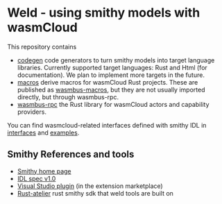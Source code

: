 # Weld - using smithy models with wasmCloud

This repository contains

- [codegen](https://github.com/wasmCloud/weld/blob/main/codegen/README.md) code generators to turn smithy models into target language libraries. Currently supported target languages: Rust and Html (for documentation). We plan to implement more targets in the future.
- [macros](https://github.com/wasmCloud/weld/blob/main/macros/README.md) derive macros for wasmCloud Rust projects. These are published as [wasmbus-macros](https://docs.rs/wasmbus-macros/), but they are not usually imported directly, but through wasmbus-rpc.
- [wasmbus-rpc](https://docs.rs/wasmbus-rpc) the Rust library for wasmCloud actors and capability providers.

You can find wasmcloud-related interfaces defined with smithy IDL in [interfaces](https://github.com/wasmcloud/interfaces/) and [examples](https://github.com/wasmCloud/examples/tree/main/interface/).

## Smithy References and tools

- [Smithy home page](https://awslabs.github.io/smithy/index.html)
- [IDL spec v1.0](https://awslabs.github.io/smithy/1.0/spec/core/idl.html)
- [Visual Studio plugin](https://github.com/awslabs/smithy-vscode) (in the extension marketplace)
- [Rust-atelier](https://github.com/johnstonskj/rust-atelier) rust smithy sdk that weld tools are built on
